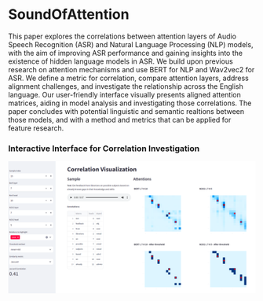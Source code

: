 # SoundOfAttention

This paper explores the correlations between attention layers of Audio Speech Recognition (ASR) and Natural Language Processing (NLP) models, with the aim of improving ASR performance and gaining insights into the existence of hidden language models in ASR.
We build upon previous research on attention mechanisms and use BERT for NLP and Wav2vec2 for ASR.
We define a metric for correlation, compare attention layers, address alignment challenges, and investigate the relationship across the English language.
Our user-friendly interface visually presents aligned attention matrices, aiding in model analysis and investigating those correlations.
The paper concludes with potential linguistic and semantic realtions between those models, and with a method and metrics that can be applied for feature research.

###
### Interactive Interface for Correlation Investigation
![](streamlit.png)